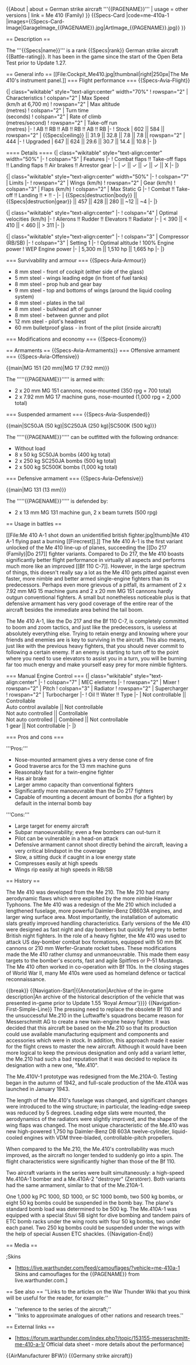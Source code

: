 {{About
| about = German strike aircraft '''{{PAGENAME}}'''
| usage = other versions
| link = Me 410 (Family)
}}
{{Specs-Card
|code=me-410a-1
|images={{Specs-Card-Image|GarageImage_{{PAGENAME}}.jpg|ArtImage_{{PAGENAME}}.jpg}}
}}

== Description ==
<!-- ''In the description, the first part should be about the history of and the creation and combat usage of the aircraft, as well as its key features. In the second part, tell the reader about the aircraft in the game. Insert a screenshot of the vehicle, so that if the novice player does not remember the vehicle by name, he will immediately understand what kind of vehicle the article is talking about.'' -->
The '''{{Specs|name}}''' is a rank {{Specs|rank}} German strike aircraft {{Battle-rating}}. It has been in the game since the start of the Open Beta Test prior to Update 1.27.

== General info ==
[[File:Cockpit_Me410.jpg|thumbnail|right|250px|The Me 410's instrument panel.]]
=== Flight performance ===
{{Specs-Avia-Flight}}
<!-- ''Describe how the aircraft behaves in the air. Speed, manoeuvrability, acceleration and allowable loads - these are the most important characteristics of the vehicle.'' -->

{| class="wikitable" style="text-align:center" width="70%"
! rowspan="2" | Characteristics
! colspan="2" | Max Speed<br>(km/h at 6,700 m)
! rowspan="2" | Max altitude<br>(metres)
! colspan="2" | Turn time<br>(seconds)
! colspan="2" | Rate of climb<br>(metres/second)
! rowspan="2" | Take-off run<br>(metres)
|-
! AB !! RB !! AB !! RB !! AB !! RB
|-
! Stock
| 602 || 584 || rowspan="2" | {{Specs|ceiling}} || 31.9 || 32.8 || 7.8 || 7.8 || rowspan="2" | 444
|-
! Upgraded
| 647 || 624 || 29.6 || 30.7 || 14.4 || 10.8
|-
|}

==== Details ====
{| class="wikitable" style="text-align:center" width="50%"
|-
! colspan="5" | Features
|-
! Combat flaps !! Take-off flaps !! Landing flaps !! Air brakes !! Arrestor gear
|-
| ✓ || ✓ || ✓ || ✓ || X     <!-- ✓ -->
|-
|}

{| class="wikitable" style="text-align:center" width="50%"
|-
! colspan="7" | Limits
|-
! rowspan="2" | Wings (km/h)
! rowspan="2" | Gear (km/h)
! colspan="3" | Flaps (km/h)
! colspan="2" | Max Static G
|-
! Combat !! Take-off !! Landing !! + !! -
|-
| {{Specs|destruction|body}} || {{Specs|destruction|gear}} || 457 || 428 || 280 || ~12 || ~4
|-
|}

{| class="wikitable" style="text-align:center"
|-
! colspan="4" | Optimal velocities (km/h)
|-
! Ailerons !! Rudder !! Elevators !! Radiator
|-
| < 390 || < 410 || < 460 || > 311
|-
|}

{| class="wikitable" style="text-align:center"
|-
! colspan="3" | Compressor (RB/SB)
|-
! colspan="3" | Setting 1
|-
! Optimal altitude
! 100% Engine power
! WEP Engine power
|-
| 5,300 m || 1,510 hp || 1,665 hp
|-
|}

=== Survivability and armour ===
{{Specs-Avia-Armour}}
<!-- ''Examine the survivability of the aircraft. Note how vulnerable the structure is and how secure the pilot is, whether the fuel tanks are armoured, etc. Describe the armour, if there is any, and also mention the vulnerability of other critical aircraft systems.'' -->

* 8 mm steel - front of cockpit (either side of the glass)
* 5 mm steel - wings leading edge (in front of fuel tanks)
* 8 mm steel - prop hub and gear bay
* 9 mm steel - top and bottoms of wings (around the liquid cooling system)
* 8 mm steel - plates in the tail
* 8 mm steel - bulkhead aft of gunner
* 8 mm steel - between gunner and pilot
* 12 mm steel - pilot's headrest
* 60 mm bulletproof glass - in front of the pilot (inside aircraft)

=== Modifications and economy ===
{{Specs-Economy}}

== Armaments ==
{{Specs-Avia-Armaments}}
=== Offensive armament ===
{{Specs-Avia-Offensive}}
<!-- ''Describe the offensive armament of the aircraft, if any. Describe how effective the cannons and machine guns are in a battle, and also what belts or drums are better to use. If there is no offensive weaponry, delete this subsection.'' -->
{{main|MG 151 (20 mm)|MG 17 (7.92 mm)}}

The '''''{{PAGENAME}}''''' is armed with:

* 2 x 20 mm MG 151 cannons, nose-mounted (350 rpg = 700 total)
* 2 x 7.92 mm MG 17 machine guns, nose-mounted (1,000 rpg = 2,000 total)

=== Suspended armament ===
{{Specs-Avia-Suspended}}
<!-- ''Describe the aircraft's suspended armament: additional cannons under the wings, bombs, rockets and torpedoes. This section is especially important for bombers and attackers. If there is no suspended weaponry remove this subsection.'' -->
{{main|SC50JA (50 kg)|SC250JA (250 kg)|SC500K (500 kg)}}

The '''''{{PAGENAME}}''''' can be outfitted with the following ordnance:

* Without load
* 8 x 50 kg SC50JA bombs (400 kg total)
* 2 x 250 kg SC250JA bombs (500 kg total)
* 2 x 500 kg SC500K bombs (1,000 kg total)

=== Defensive armament ===
{{Specs-Avia-Defensive}}
<!-- ''Defensive armament with turret machine guns or cannons, crewed by gunners. Examine the number of gunners and what belts or drums are better to use. If defensive weaponry is not available, remove this subsection.'' -->
{{main|MG 131 (13 mm)}}

The '''''{{PAGENAME}}''''' is defended by:

* 2 x 13 mm MG 131 machine gun, 2 x beam turrets (500 rpg)

== Usage in battles ==
<!-- ''Describe the tactics of playing in the aircraft, the features of using aircraft in a team and advice on tactics. Refrain from creating a "guide" - do not impose a single point of view, but instead, give the reader food for thought. Examine the most dangerous enemies and give recommendations on fighting them. If necessary, note the specifics of the game in different modes (AB, RB, SB).'' -->
[[File:Me 410 A-1 shot down an unidentified british fighter.jpg|thumb|Me 410 A-1 flying past a burning [[Firecrest]].]]
The Me 410 A-1 is the first variant unlocked of the Me 410 line-up of planes, succeeding the [[Do 217 (Family)|Do 217]] fighter variants. Compared to Do 217, the Me 410 boasts significantly better flight performance in virtually all aspects and performs much more like an improved [[Bf 110 C-7]]. However, in the large spectrum of things, this doesn't really say a lot as the Me 410 gets pitted against even faster, more nimble and better armed single-engine fighters than its predecessors. Perhaps even more grievous of a pitfall, its armament of 2 x 7.92 mm MG 15 machine guns and 2 x 20 mm MG 151 cannons hardly outgun conventional fighters. A small but nonetheless noticeable plus is that defensive armament has very good coverage of the entire rear of the aircraft besides the immediate area behind the tail boom.

The Me 410 A-1, like the Do 217 and the Bf 110 C-7, is completely committed to boom and zoom tactics, and just like the predecessors, is useless at absolutely everything else. Trying to retain energy and knowing where your friends and enemies are is key to surviving in the aircraft. This also means, just like with the previous heavy fighters, that you should never commit to following a certain enemy. If an enemy is starting to turn off to the point where you need to use elevators to assist you in a turn, you will be burning far too much energy and make yourself easy prey for more nimble fighters.

=== Manual Engine Control ===
{| class="wikitable" style="text-align:center"
|-
! colspan="7" | MEC elements
|-
! rowspan="2" | Mixer
! rowspan="2" | Pitch
! colspan="3" | Radiator
! rowspan="2" | Supercharger
! rowspan="2" | Turbocharger
|-
! Oil !! Water !! Type
|-
| Not controllable || Controllable<br>Auto control available || Not controllable<br>Not auto controlled || Controllable<br>Not auto controlled || Combined || Not controllable<br>1 gear || Not controllable
|-
|}

=== Pros and cons ===
<!-- ''Summarise and briefly evaluate the vehicle in terms of its characteristics and combat effectiveness. Mark its pros and cons in the bulleted list. Try not to use more than 6 points for each of the characteristics. Avoid using categorical definitions such as "bad", "good" and the like - use substitutions with softer forms such as "inadequate" and "effective".'' -->

'''Pros:'''

* Nose-mounted armament gives a very dense cone of fire
* Good traverse arcs for the 13 mm machine guns
* Reasonably fast for a twin-engine fighter
* Has air brake
* Larger ammo capacity than conventional fighters
* Significantly more manoeuvrable than the Do 217 fighters
* Capable of mounting a decent amount of bombs (for a fighter) by default in the internal bomb bay

'''Cons:'''

* Large target for enemy aircraft
* Subpar manoeuvrability; even a few bombers can out-turn it
* Pilot can be vulnerable in a head-on attack
* Defensive armament cannot shoot directly behind the aircraft, leaving a very critical blindspot in the coverage
* Slow, a sitting duck if caught in a low energy state
* Compresses easily at high speeds
* Wings rip easily at high speeds in RB/SB

== History ==
<!-- ''Describe the history of the creation and combat usage of the aircraft in more detail than in the introduction. If the historical reference turns out to be too long, take it to a separate article, taking a link to the article about the vehicle and adding a block "/History" (example: <nowiki>https://wiki.warthunder.com/(Vehicle-name)/History</nowiki>) and add a link to it here using the <code>main</code> template. Be sure to reference text and sources by using <code><nowiki><ref></ref></nowiki></code>, as well as adding them at the end of the article with <code><nowiki><references /></nowiki></code>. This section may also include the vehicle's dev blog entry (if applicable) and the in-game encyclopedia description (under <code><nowiki>=== In-game description ===</nowiki></code>, also if applicable).'' -->
The Me 410 was developed from the Me 210. The Me 210 had many aerodynamic flaws which were exploited by the more nimble Hawker Typhoons. The Me 410 was a redesign of the Me 210 which included a lengthened fuselage, more powerful Daimler-Benz DB603A engines, and larger wing surface area. Most importantly, the installation of automatic slats greatly improved handling characteristics. Early versions of the Me 410 were designed as fast night and day bombers but quickly fell prey to better British night fighters. In the role of a heavy fighter, the Me 410 was used to attack US day-bomber combat box formations, equipped with 50 mm BK cannons or 210 mm Werfer-Granate rocket tubes. These modifications made the Me 410 rather clumsy and unmanoeuvrable. This made them easy targets to the bomber's escorts, fast and agile Spitfires or P-51 Mustangs. The Me 410 often worked in co-operation with Bf 110s. In the closing stages of World War II, many Me 410s were used as homeland defence or tactical reconnaissance.

{{break}}
{{Navigation-Start|{{Annotation|Archive of the in-game description|An archive of the historical description of the vehicle that was presented in-game prior to Update 1.55 'Royal Armour'}}}}
{{Navigation-First-Simple-Line}}
The pressing need to replace the obsolete Bf 110 and the unsuccessful Me.210 in the Luftwaffe's squadrons became reason for Messerschmitt AG to create a new twin-engine heavy fighter. It was decided that this aircraft be based on the Me.210 so that its production could use available manufacturing equipment and components and accessories which were in stock. In addition, this approach made it easier for the flight crews to master the new aircraft. Although it would have been more logical to keep the previous designation and only add a variant letter, the Me.210 had such a bad reputation that it was decided to replace its designation with a new one, "Me.410".

The Me.410V-1 prototype was redesigned from the Me.210A-0. Testing began in the autumn of 1942, and full-scale production of the Me.410A was launched in January 1943.

The length of the Me.410's fuselage was changed, and significant changes were introduced to the wing structure; in particular, the leading-edge sweep was reduced by 5 degrees. Leading edge slats were mounted, the aerodynamics of the radiators were slightly improved, and the shape of the wing flaps was changed. The most unique characteristic of the Me.410 was new high-powered 1,750 hp Daimler-Benz DB 603A twelve-cylinder, liquid-cooled engines with VDM three-bladed, controllable-pitch propellers.

When compared to the Me.210, the Me.410's controllability was much improved, as the aircraft no longer tended to suddenly go into a spin. The flight characteristics were significantly higher than those of the Bf 110.

Two aircraft variants in the series were built simultaneously: a high-speed Me.410A-1 bomber and a Me.410A-2 "destroyer" (Zerstörer). Both variants had the same armament, similar to that of the Me.210A-1.

One 1,000 kg PC 1000, SD 1000, or SC 1000 bomb, two 500 kg bombs, or eight 50 kg bombs could be suspended in the bomb bay. The plane's standard bomb load was determined to be 500 kg. The Me.410A-1 was equipped with a special Stuvi 5B sight for dive bombing and tandem pairs of ETC bomb racks under the wing roots with four 50 kg bombs, two under each panel. Two 250 kg bombs could be suspended under the wings with the help of special Aussen ETC shackles.
{{Navigation-End}}

== Media ==
<!-- ''Excellent additions to the article would be video guides, screenshots from the game, and photos.'' -->

;Skins
* [https://live.warthunder.com/feed/camouflages/?vehicle=me-410a-1 Skins and camouflages for the {{PAGENAME}} from live.warthunder.com.]

== See also ==
''Links to the articles on the War Thunder Wiki that you think will be useful for the reader, for example:''
* ''reference to the series of the aircraft;''
* ''links to approximate analogues of other nations and research trees.''

== External links ==
<!--''Paste links to sources and external resources, such as:''
* ''topic on the official game forum;''
* ''other literature.''-->

* [https://forum.warthunder.com/index.php?/topic/153155-messerschmitt-me-410-a-1/ Official data sheet - more details about the performance]

{{AirManufacturer BFW}}
{{Germany strike aircraft}}